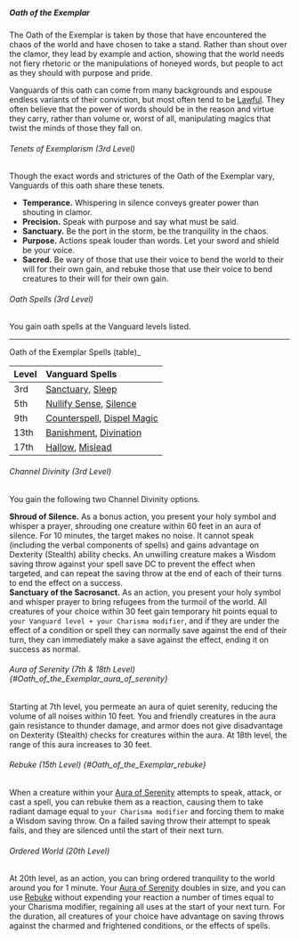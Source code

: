 ##### Oath of the Exemplar

The Oath of the Exemplar is taken by those that have encountered the chaos of the world and have chosen to take a stand.
Rather than shout over the clamor, they lead by example and action, showing that the world needs not fiery rhetoric or the manipulations of honeyed words, but people to act as they should with purpose and pride.

Vanguards of this oath can come from many backgrounds and espouse endless variants of their conviction, but most often tend to be [Lawful](#Alignment_alignment).
They often believe that the power of words should be in the reason and virtue they carry, rather than volume or, worst of all, manipulating magics that twist the minds of those they fall on.

###### Tenets of Exemplarism (3rd Level)

Though the exact words and strictures of the Oath of the Exemplar vary, Vanguards of this oath share these tenets.

- **Temperance.**
  Whispering in silence conveys greater power than shouting in clamor.
- **Precision.**
  Speak with purpose and say what must be said.
- **Sanctuary.**
  Be the port in the storm, be the tranquility in the chaos.
- **Purpose.**
  Actions speak louder than words. Let your sword and shield be your voice.
- **Sacred.**
  Be wary of those that use their voice to bend the world to their will for their own gain, and rebuke those that use their voice to bend creatures to their will for their own gain.

###### Oath Spells (3rd Level)

You gain oath spells at the Vanguard levels listed.

___
<!-- markdownlint-disable-next-line no-emphasis-as-heading -->
Oath of the Exemplar Spells (table)_

| Level | Vanguard Spells                                                                          |
|:------|:-----------------------------------------------------------------------------------------|
|  3rd  | [Sanctuary](#Sanctuary_sanctuary), [Sleep](#Sleep_sleep)                                 |
|  5th  | [Nullify Sense](#Nullify_Sense_nullify_sense), [Silence](#Silence_silence)               |
|  9th  | [Counterspell](#Counterspell_counterspell), [Dispel Magic](#Dispel_Magic_dispel_magic)   |
| 13th  | [Banishment](#Banishment_banishment), [Divination](#Divination_divination)               |
| 17th  | [Hallow](#Hallow_hallow), [Mislead](#Mislead_mislead)                                    |

###### Channel Divinity (3rd Level)

You gain the following two Channel Divinity options.

**Shroud of Silence.**
As a bonus action, you present your holy symbol and whisper a prayer, shrouding one creature within 60 feet in an aura of silence.
For 10 minutes, the target makes no noise.
It cannot speak (including the verbal components of spells) and gains advantage on Dexterity (Stealth) ability checks.
An unwilling creature makes a Wisdom saving throw against your spell save DC to prevent the effect when targeted, and can repeat the saving throw at the end of each of their turns to end the effect on a success.
\
**Sanctuary of the Sacrosanct.**
As an action, you present your holy symbol and whisper prayer to bring refugees from the turmoil of the world.
All creatures of your choice within 30 feet gain temporary hit points equal to `your Vanguard level + your Charisma modifier`, and if they are under the effect of a condition or spell they can normally save against the end of their turn, they can immediately make a save against the effect, ending it on success as normal.

###### Aura of Serenity (7th & 18th Level) {#Oath_of_the_Exemplar_aura_of_serenity}

Starting at 7th level, you permeate an aura of quiet serenity, reducing the volume of all noises within 10 feet. You and friendly creatures in the aura gain resistance to thunder damage, and armor does not give disadvantage on Dexterity (Stealth) checks for creatures within the aura.
At 18th level, the range of this aura increases to 30 feet.

###### Rebuke (15th Level) {#Oath_of_the_Exemplar_rebuke}

When a creature within your [Aura of Serenity](#Oath_of_the_Exemplar_aura_of_serenity) attempts to speak, attack, or cast a spell, you can rebuke them as a reaction, causing them to take radiant damage equal to `your Charisma modifier` and forcing them to make a Wisdom saving throw.
On a failed saving throw their attempt to speak fails, and they are silenced until the start of their next turn.

###### Ordered World (20th Level)

At 20th level, as an action, you can bring ordered tranquility to the world around you for 1 minute.
Your [Aura of Serenity](#Oath_of_the_Exemplar_aura_of_serenity) doubles in size, and you can use [Rebuke](#Oath_of_the_Exemplar_rebuke) without expending your reaction a number of times equal to your Charisma modifier, regaining all uses at the start of your next turn.
For the duration, all creatures of your choice have advantage on saving throws against the charmed and frightened conditions, or the effects of spells.
